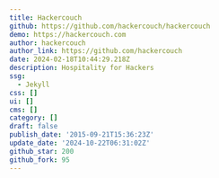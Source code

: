 ```yaml
---
title: Hackercouch
github: https://github.com/hackercouch/hackercouch
demo: https://hackercouch.com
author: hackercouch
author_link: https://github.com/hackercouch
date: 2024-02-18T10:44:29.218Z
description: Hospitality for Hackers
ssg:
  - Jekyll
css: []
ui: []
cms: []
category: []
draft: false
publish_date: '2015-09-21T15:36:23Z'
update_date: '2024-10-22T06:31:02Z'
github_star: 200
github_fork: 95
---
```

